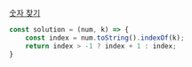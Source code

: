 [숫자 찾기](https://school.programmers.co.kr/learn/courses/30/lessons/120904)

```js
const solution = (num, k) => {
    const index = num.toString().indexOf(k);
    return index > -1 ? index + 1 : index;
}
```
